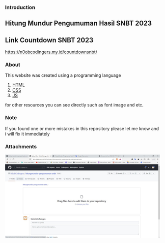### Introduction
<h2>Hitung Mundur Pengumuman Hasil SNBT 2023</h2>

## Link Countdown SNBT 2023
https://n0obcodingers.my.id/countdownsnbt/

### About
This website was created using a programming language
1. [HTML](https://www.w3schools.com/html/)
2. [CSS](https://www.w3schools.com/css/)
3. [JS](https://www.w3schools.com/js/)

for other resources you can see directly such as font image and etc.

### Note
If you found one or more mistakes in this repository please let me know and i will fix it immediately

### Attachments
![](https://raw.githubusercontent.com/N0obCodingers/hitungmundur-pengumuman-snbt/master/attachments/ss.jpg)
